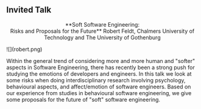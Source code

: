 <!-- -*- mode: Markdown; fill-column: 80; indent-tabs-mode: nil; -*- -->

## Invited Talk

<p style="text-align: center;">
**Soft Software Engineering:<br>Risks and Proposals for the Future**  
Robert Feldt, Chalmers University of Technology and The University of Gothenburg
</p>

<div class="photo">
![](robert.png)
</div>

Within the general trend of considering more and more human and "softer" aspects
in Software Engineering, there has recently been a strong push for studying the
emotions of developers and engineers.  In this talk we look at some risks when
doing interdisciplinary research involving psychology, behavioural aspects, and
affect/emotion of software engineers.  Based on our experience from studies in
behavioural software engineering, we give some proposals for the future of
"soft" software engineering.
